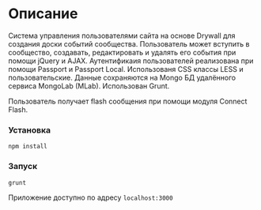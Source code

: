 # Описание

Система управления пользователями сайта на основе Drywall для создания доски событий сообщества. Пользователь может вступить в сообщество, создавать, редактировать и удалять его события при помощи jQuery и AJAX. Аутентификаия пользователей реализована при помощи Passport и Passport Local. Использованя CSS классы LESS и пользовательские. Данные сохраняются на Mongo БД удалённого сервиса MongoLab (MLab).
Использован Grunt.

Пользователь получает flash сообщения при помощи модуля Connect Flash.



### Установка


`npm install`



### Запуск


`grunt`



Приложение доступно по адресу `localhost:3000`
